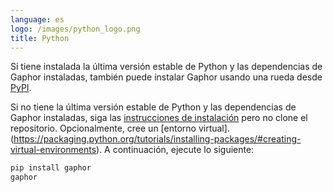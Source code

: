 ```yaml
---
language: es
logo: /images/python_logo.png
title: Python
---
```


Si tiene instalada la última versión estable de Python y las dependencias de Gaphor
instaladas, también puede instalar Gaphor usando una rueda desde
[PyPI](https://pypi.org/project/gaphor/).

Si no tiene la última versión estable de Python y las dependencias de Gaphor
instaladas, siga las [instrucciones de
instalación](https://gaphor.readthedocs.io/en/latest/)  pero no
clone el repositorio.  Opcionalmente, cree un [entorno
virtual].(https://packaging.python.org/tutorials/installing-packages/#creating-virtual-environments).
A continuación, ejecute lo siguiente:

```bash
pip install gaphor
gaphor
```
